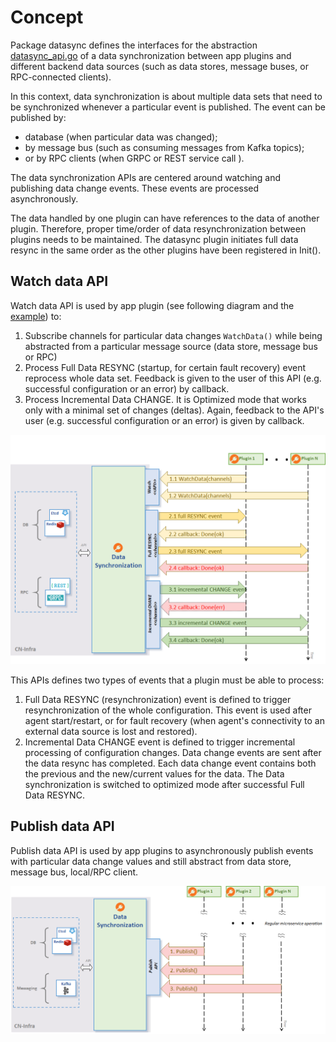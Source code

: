 # Concept
Package datasync defines the interfaces for the abstraction [datasync_api.go](datasync_api.go)
of  a data synchronization between app plugins and different backend data sources 
(such as data stores, message buses, or RPC-connected clients).

In this context, data synchronization is about multiple data sets 
that need to be synchronized whenever a particular event is published. 
The event can be published by:
- database (when particular data was changed); 
- by message bus (such as consuming messages from Kafka topics); 
- or by RPC clients (when GRPC or REST service call ).

The data synchronization APIs are centered around watching 
and publishing data change events. These events are processed asynchronously.

The data handled by one plugin can have references to the data of another plugin. 
Therefore, proper time/order of data resynchronization between plugins needs to be maintained. The datasync plugin
initiates full data resync in the same order as the other plugins have been registered in Init().
  
## Watch data API
Watch data API is used by app plugin (see following diagram and the [example](../examples/datasync_watch_etcd)) to:
1. Subscribe channels for particular data changes `WatchData()` 
while being abstracted from a particular message source (data store, message bus or RPC)
2. Process Full Data RESYNC (startup, for certain fault recovery) event reprocess whole data set.
   Feedback is given to the user of this API (e.g. successful configuration or an error) by callback.
3. Process Incremental Data CHANGE. It is Optimized mode that 
   works only with a minimal set of changes (deltas).
   Again, feedback to the API's user (e.g. successful configuration or an error) is given by callback.

![datasync](../docs/imgs/datasync_watch.png)

This APIs defines two types of events that a plugin must be able to process:
1. Full Data RESYNC (resynchronization) event is defined to trigger
   resynchronization of the whole configuration. This event is used
   after agent start/restart, or for fault recovery (when agent's connectivity to an
   external data source is lost and restored).
2. Incremental Data CHANGE event is defined to trigger incremental processing of
   configuration changes. Data change events are sent after the data
   resync has completed. Each data change event contains both the
   previous and the new/current values for the data. The Data synchronization 
   is switched to optimized mode after successful Full Data RESYNC. 

## Publish data API

Publish data API is used by app plugins to asynchronously publish events 
with particular data change values and still abstract from data store, message bus, local/RPC client.

![datasync publish](../docs/imgs/datasync_pub.png)
